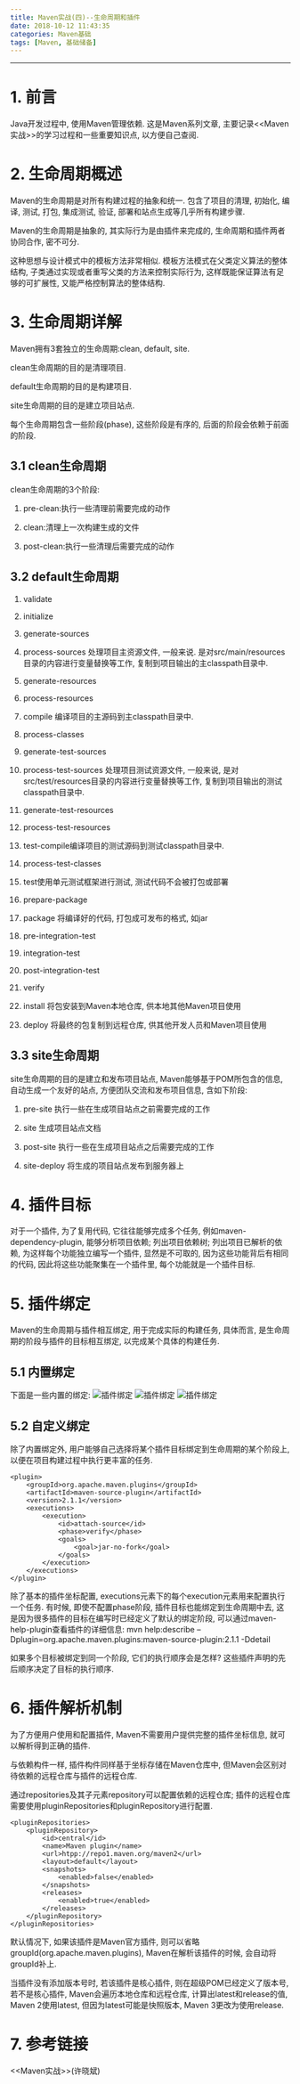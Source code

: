 ```yaml
---
title: Maven实战(四)--生命周期和插件
date: 2018-10-12 11:43:35
categories: Maven基础
tags: [Maven, 基础储备]
---
```


----

<!-- more -->

# 1. 前言

Java开发过程中, 使用Maven管理依赖. 这是Maven系列文章, 主要记录<<Maven实战>>的学习过程和一些重要知识点, 以方便自己查阅.

# 2. 生命周期概述

Maven的生命周期是对所有构建过程的抽象和统一. 包含了项目的清理, 初始化, 编译, 测试, 打包, 集成测试, 验证, 部署和站点生成等几乎所有构建步骤.

Maven的生命周期是抽象的, 其实际行为是由插件来完成的, 生命周期和插件两者协同合作, 密不可分.

这种思想与设计模式中的模板方法非常相似. 模板方法模式在父类定义算法的整体结构, 子类通过实现或者重写父类的方法来控制实际行为, 这样既能保证算法有足够的可扩展性, 又能严格控制算法的整体结构.

# 3. 生命周期详解

Maven拥有3套独立的生命周期:clean, default, site.

clean生命周期的目的是清理项目.

default生命周期的目的是构建项目.

site生命周期的目的是建立项目站点.

每个生命周期包含一些阶段(phase), 这些阶段是有序的, 后面的阶段会依赖于前面的阶段.

## 3.1 clean生命周期

clean生命周期的3个阶段:

1. pre-clean:执行一些清理前需要完成的动作

2. clean:清理上一次构建生成的文件

3. post-clean:执行一些清理后需要完成的动作

## 3.2 default生命周期

1. validate

2. initialize

3. generate-sources

4. process-sources 处理项目主资源文件, 一般来说. 是对src/main/resources目录的内容进行变量替换等工作, 复制到项目输出的主classpath目录中.

5. generate-resources

6. process-resources

7. compile 编译项目的主源码到主classpath目录中.

8. process-classes

9. generate-test-sources

10. process-test-sources 处理项目测试资源文件, 一般来说, 是对src/test/resources目录的内容进行变量替换等工作, 复制到项目输出的测试classpath目录中.

11. generate-test-resources

12. process-test-resources

13. test-compile编译项目的测试源码到测试classpath目录中.

14. process-test-classes

15. test使用单元测试框架进行测试, 测试代码不会被打包或部署

16. prepare-package

17. package 将编译好的代码, 打包成可发布的格式, 如jar

18. pre-integration-test

19. integration-test

20. post-integration-test

21. verify

22. install 将包安装到Maven本地仓库, 供本地其他Maven项目使用

23. deploy 将最终的包复制到远程仓库, 供其他开发人员和Maven项目使用

## 3.3 site生命周期

site生命周期的目的是建立和发布项目站点, Maven能够基于POM所包含的信息, 自动生成一个友好的站点, 方便团队交流和发布项目信息, 含如下阶段:

1. pre-site 执行一些在生成项目站点之前需要完成的工作

2. site 生成项目站点文档

3. post-site 执行一些在生成项目站点之后需要完成的工作

4. site-deploy 将生成的项目站点发布到服务器上

# 4. 插件目标

对于一个插件, 为了复用代码, 它往往能够完成多个任务, 例如maven-dependency-plugin, 能够分析项目依赖; 列出项目依赖树; 列出项目已解析的依赖, 为这样每个功能独立编写一个插件, 显然是不可取的, 因为这些功能背后有相同的代码, 因此将这些功能聚集在一个插件里, 每个功能就是一个插件目标.

# 5. 插件绑定

Maven的生命周期与插件相互绑定, 用于完成实际的构建任务, 具体而言, 是生命周期的阶段与插件的目标相互绑定, 以完成某个具体的构建任务.

## 5.1 内置绑定

下面是一些内置的绑定:
![插件绑定](https://blogpictures-1257055754.cos.ap-guangzhou.myqcloud.com/6875230-8137c64354e6f2c4.png)
![插件绑定](https://blogpictures-1257055754.cos.ap-guangzhou.myqcloud.com/6875230-33944749982b4280.png)
![插件绑定](https://blogpictures-1257055754.cos.ap-guangzhou.myqcloud.com/6875230-4aa6214722460660.png)

## 5.2 自定义绑定

除了内置绑定外, 用户能够自己选择将某个插件目标绑定到生命周期的某个阶段上, 以便在项目构建过程中执行更丰富的任务.

```pom
<plugin>
    <groupId>org.apache.maven.plugins</groupId>
    <artifactId>maven-source-plugin</artifactId>
    <version>2.1.1</version>
    <executions>
        <execution>
            <id>attach-source</id>
            <phase>verify</phase>
            <goals>
                <goal>jar-no-fork</goal>
            </goals>
        </execution>
    </executions>
</plugin>
```

除了基本的插件坐标配置, executions元素下的每个execution元素用来配置执行一个任务. 有时候, 即使不配置phase阶段, 插件目标也能绑定到生命周期中去, 这是因为很多插件的目标在编写时已经定义了默认的绑定阶段, 可以通过maven-help-plugin查看插件的详细信息:
mvn help:describe –Dplugin=org.apache.maven.plugins:maven-source-plugin:2.1.1 -Ddetail

如果多个目标被绑定到同一个阶段, 它们的执行顺序会是怎样?
这些插件声明的先后顺序决定了目标的执行顺序.

# 6. 插件解析机制

为了方便用户使用和配置插件, Maven不需要用户提供完整的插件坐标信息, 就可以解析得到正确的插件.

与依赖构件一样, 插件构件同样基于坐标存储在Maven仓库中, 但Maven会区别对待依赖的远程仓库与插件的远程仓库.

通过repositories及其子元素repository可以配置依赖的远程仓库;
插件的远程仓库需要使用pluginRepositories和pluginRepository进行配置.

```pom
<pluginRepositories>
    <pluginRepository>
        <id>central</id>
        <name>Maven plugin</name>
        <url>htpp://repo1.maven.org/maven2</url>
        <layout>default</layout>
        <snapshots>
            <enabled>false</enabled>
        </snapshots>
        <releases>
            <enabled>true</enabled>
        </releases>
    </pluginRepository>
</pluginRepositories>
```

默认情况下, 如果该插件是Maven官方插件, 则可以省略groupId(org.apache.maven.plugins), Maven在解析该插件的时候, 会自动将groupId补上.

当插件没有添加版本号时, 若该插件是核心插件, 则在超级POM已经定义了版本号, 若不是核心插件, Maven会遍历本地仓库和远程仓库, 计算出latest和release的值, Maven 2使用latest, 但因为latest可能是快照版本, Maven 3更改为使用release.

# 7. 参考链接

<<Maven实战>>(许晓斌)